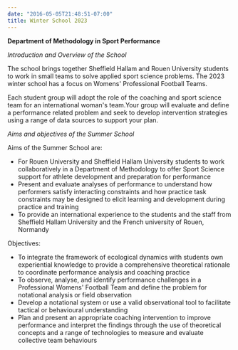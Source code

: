 ```yaml
---
date: "2016-05-05T21:48:51-07:00"
title: Winter School 2023
---
```


**Department of Methodology in Sport Performance**  

*Introduction and Overview of the School*  

The school brings together Sheffield Hallam and Rouen University students to work in small teams to solve applied sport science problems. The 2023 winter school has a focus on Womens' Professional Football Teams. 

Each student group will adopt the role of the coaching and sport science team for an international woman's team.Your group will evaluate and define a performance related problem and seek to develop intervention strategies using a range of data sources to support your plan.

*Aims and objectives of the Summer School* 

Aims of the Summer School are: 
  - For Rouen University and Sheffield Hallam University students to work collaboratively in a Department of Methodology to offer Sport Science support for athlete development and preparation for performance
  - Present and evaluate analyses of performance to understand how performers satisfy interacting constraints and how practice task constraints may be designed to elicit learning and development during practice and training
  - To provide an international experience to the students and the staff from Sheffield Hallam University and the French university of Rouen, Normandy 

Objectives: 
- To integrate the framework of ecological dynamics with students own experiential knowledge to provide a comprehensive theoretical rationale to coordinate performance analysis and coaching practice
- To observe, analyse, and identify performance challenges in a Professional Womens' Football Team and define the problem for notational analysis or field observation
- Develop a notational system or use a valid observational tool to facilitate tactical or behavioural understanding
- Plan and present an appropriate coaching intervention to improve performance and interpret the findings through the use of theoretical concepts and a range of technologies to measure and evaluate collective team behaviours
